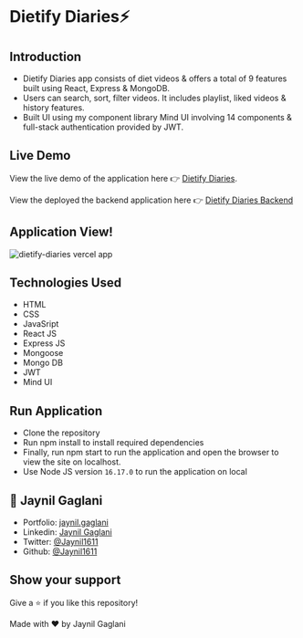 # Dietify Diaries⚡

## Introduction
- Dietify Diaries app consists of diet videos & offers a total of 9 features built using React, Express & MongoDB.
- Users can search, sort, filter videos. It includes playlist, liked videos & history features.
- Built UI using my component library Mind UI involving 14 components & full-stack authentication provided by JWT.

## Live Demo
View the live demo of the application here 👉 [Dietify Diaries](https://dietify-diaries.vercel.app/).

View the deployed the backend application here 👉 [Dietify Diaries Backend](https://dietify-diaries-backend.vercel.app/)

## Application View!

![dietify-diaries vercel app](https://user-images.githubusercontent.com/48921037/190903502-6694cbe6-ff6d-4dfe-9c43-814503650df8.png)


## Technologies Used
- HTML
- CSS
- JavaSript
- React JS
- Express JS
- Mongoose
- Mongo DB
- JWT
- Mind UI

## Run Application
- Clone the repository
- Run npm install to install required dependencies
- Finally, run npm start to run the application and open the browser to view the site on localhost.
- Use Node JS version `16.17.0` to run the application on local

## 👤 **Jaynil Gaglani**
- Portfolio: [jaynil.gaglani](https://bit.ly/jaynil-profile)
- Linkedin: [Jaynil Gaglani](https://www.linkedin.com/in/jaynilgaglani/)
- Twitter: [@Jaynil1611](https://twitter.com/Jaynil_Gaglani)
- Github: [@Jaynil1611](https://github.com/Jaynil1611)

## Show your support
Give a ⭐️ if you like this repository!

Made with ❤️ by Jaynil Gaglani
